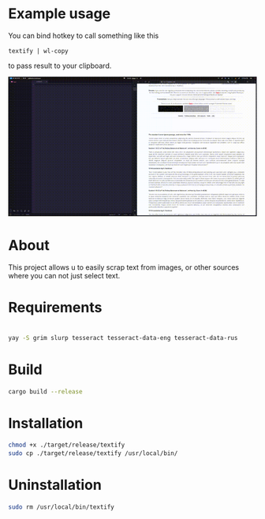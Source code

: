 # Example usage

You can bind hotkey to call something like this

```
textify | wl-copy
```
to pass result to your clipboard.

![example](./assets/example.gif)

# About

This project allows u to easily scrap text from images, or other sources where you can not just select text.

# Requirements

```bash

yay -S grim slurp tesseract tesseract-data-eng tesseract-data-rus

```

# Build

```bash
cargo build --release
```

# Installation

```bash
chmod +x ./target/release/textify
sudo cp ./target/release/textify /usr/local/bin/ 
```

# Uninstallation

```bash
sudo rm /usr/local/bin/textify
```

